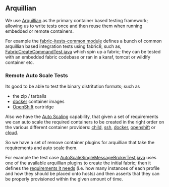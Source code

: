 ## Arquillian

We use [Arquillian](http://arquillian.org/) as the primary container based testing framework; allowing us to write tests once and then reuse them when running embedded or remote containers.

For example the [fabric-itests-common module](https://github.com/fabric8io/fabric8/tree/master/itests/common) defines a bunch of common arquillian based integration tests using fabric8, such as, [FabricCreateCommandTest.java](https://github.com/fabric8io/fabric8/blob/master/itests/common/src/main/java/io/fabric8/runtime/itests/FabricCreateCommandTest.java#L54) which spin up a fabric; they can be tested with an embedded fabric codebase or ran in a karaf, tomcat or wildlfy container etc.

### Remote Auto Scale Tests

Its good to be able to test the binary distritution formats; such as

* the zip / tarballs
* [docker](http://docker.io/) container images
* [OpenShift](https://www.openshift.com/) cartridge

Also we have the [Auto Scaling](http://fabric8.io/gitbook/requirements.html) capability, that given a set of requirements we can auto scale the required containers to be created in the right order on the various different container providers: [child](http://fabric8.io/gitbook/cloudContainers.html), [ssh](http://fabric8.io/gitbook/sshContainers.html), [docker](http://fabric8.io/gitbook/docker.html), [openshift](http://fabric8.io/gitbook/openshift.html) or [cloud](http://fabric8.io/gitbook/cloudContainers.html).

So we have a set of remove container plugins for arquillian that take the requirements and auto scale them.

For example the test case [AutoScaleSingleMessageBrokerTest.java](https://github.com/fabric8io/fabric8/blob/master/itests/autoscale/autoscale-itests-common/src/main/java/io/fabric8/itests/autoscale/AutoScaleSingleMessageBrokerTest.java#L42-42) uses one of the available arquillian plugins to create the initial fabric; then it defines the [requirements it needs](http://fabric8.io/gitbook/requirements.html) (i.e. how many instances of each profile and how they should be placed onto hosts) and then asserts that they can be properly provisioned within the given amount of time.


